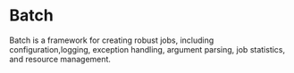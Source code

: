 # Batch

Batch is a framework for creating robust jobs, including configuration,logging,
exception handling, argument parsing, job statistics, and resource management.

